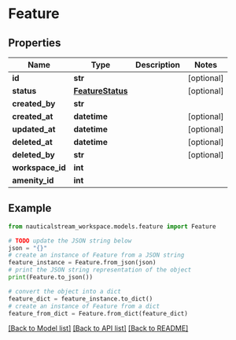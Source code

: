 # Feature


## Properties

Name | Type | Description | Notes
------------ | ------------- | ------------- | -------------
**id** | **str** |  | [optional] 
**status** | [**FeatureStatus**](FeatureStatus.md) |  | [optional] 
**created_by** | **str** |  | 
**created_at** | **datetime** |  | [optional] 
**updated_at** | **datetime** |  | [optional] 
**deleted_at** | **datetime** |  | [optional] 
**deleted_by** | **str** |  | [optional] 
**workspace_id** | **int** |  | 
**amenity_id** | **int** |  | 

## Example

```python
from nauticalstream_workspace.models.feature import Feature

# TODO update the JSON string below
json = "{}"
# create an instance of Feature from a JSON string
feature_instance = Feature.from_json(json)
# print the JSON string representation of the object
print(Feature.to_json())

# convert the object into a dict
feature_dict = feature_instance.to_dict()
# create an instance of Feature from a dict
feature_from_dict = Feature.from_dict(feature_dict)
```
[[Back to Model list]](../README.md#documentation-for-models) [[Back to API list]](../README.md#documentation-for-api-endpoints) [[Back to README]](../README.md)


